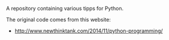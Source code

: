 A repository containing various tipps for Python.

The original code comes from this website:
* http://www.newthinktank.com/2014/11/python-programming/
